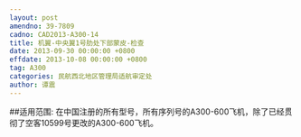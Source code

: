```yaml
---
layout: post
amendno: 39-7809
cadno: CAD2013-A300-14
title: 机翼-中央翼1号肋处下部蒙皮-检查
date: 2013-09-30 00:00:00 +0800
effdate: 2013-10-08 00:00:00 +0800
tag: A300
categories: 民航西北地区管理局适航审定处
author: 谭震
---
```


##适用范围:
在中国注册的所有型号，所有序列号的A300-600飞机，除了已经贯彻了空客10599号更改的A300-600飞机。

